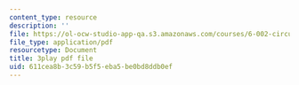 ```yaml
---
content_type: resource
description: ''
file: https://ol-ocw-studio-app-qa.s3.amazonaws.com/courses/6-002-circuits-and-electronics-spring-2007/611cea8b3c59b5f5eba5be0bd8ddb0ef_ke3SL_R92ys.pdf
file_type: application/pdf
resourcetype: Document
title: 3play pdf file
uid: 611cea8b-3c59-b5f5-eba5-be0bd8ddb0ef
---
```

